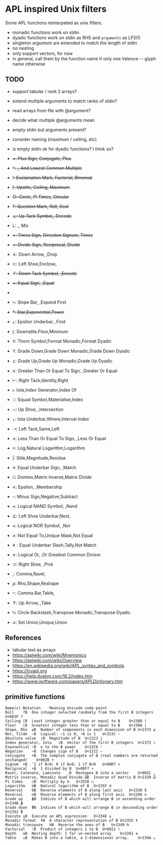 # APL inspired Unix filters

Some APL functions reinterpeted as unix filters.

- monadic functions work on stdin
- dyadic functions work on stdin as RHS and `arguments` as LFS(!)
- singleton argument are extended to match the length of stdin
- no nesting
- only support vectors, for now
- in general, call them by the function name if only one Valence -- glyph name otherwise

## TODO

- support tabular / rank 2 arrays?
- extend multiple arguments to match ranks of stdin?
- read arrays from file with @argument?
- decide what multiple @arguments mean
- empty stdin but arguments present?
- consider naming (maximum / ceiling, etc)
- is empty stdin ok for dyadic functions? I think so?


- ~~+: Plus Sign, Conjugate, Plus~~
- ~~^: ,, And Lowest Common Multiple~~
- ~~!: Exclamation Mark, Factorial, Binomial~~
- ~~⌈: Upstile, Ceiling, Maximum~~
- ~~○: Circle, Pi Times, Circular~~
- ~~?: Question Mark, Roll, Deal~~
- ~~⊥: Up Tack Symbol,, Decode~~
- L: ,, Mix
- ~~×: Times Sign, Direction Signum, Times~~
- ~~÷: Divide Sign, Reciprocal, Divide~~
- ↓: Down Arrow, ,Drop
- ⊂: Left Shoe,Enclose,
- ~~⊤: Down Tack Symbol, ,Encode~~
- ~~=: Equal Sign, ,Equal~~
- ~~~: Tilde,Not,Without~~
- ⍀: Slope Bar, ,Expand First
- ~~\*: Star,Exponential,Power~~
- ⍷: Epsilon Underbar, ,Find
- ⌊: Downstile,Floor,Minimum
- ⍕: Thorn Symbol,Format Monadic,Format Dyadic
- ⍒: Grade Down,Grade Down Monadic,Grade Down Dyadic
- ⍋: Grade Up,Grade Up Monadic,Grade Up Dyadic
- ≥: Greater Than Or Equal To Sign, ,Greater Or Equal
- ⊢: Right Tack,Identity,Right
- ⍳: Iota,Index Generator,Index Of
- ⌷: Squad Symbol,Materialise,Index
- ∩: Up Shoe, ,Intersection
- ⍸: Iota Underbar,Where,Interval Index
- ⊣: Left Tack,Same,Left
- ≤: Less Than Or Equal To Sign, ,Less Or Equal
- ⍟: Log,Natural Logarithm,Logarithm
- |: Stile,Magnitude,Residue
- ≡: Equal Underbar Sign, ,Match
- ⌹: Domino,Matrix Inverse,Matrix Divide
- ∊: Epsilon, ,Membership
- -: Minus Sign,Negative,Subtract
- ⍲: Logical NAND Symbol, ,Nand
- ⊆: Left Shoe Underbar,Nest,
- ⍱: Logical NOR Symbol, ,Nor
- ≠: Not Equal To,Unique Mask,Not Equal
- ≢: Equal Underbar Slash,Tally,Not Match
- ∨: Logical Or, ,Or Greatest Common Divisor
- ⊃: Right Shoe, ,Pick
- ,: Comma,Ravel,
- ⍴: Rho,Shape,Reshape
- ⍪: Comma Bar,Table,
- ↑: Up Arrow, ,Take
- ⍉: Circle Backslash,Transpose Monadic,Transpose Dyadic
- ∪: Set Union,Unique,Union

## References

- tabular text as arrays
- https://aplwiki.com/wiki/Mnemonics
- https://aplwiki.com/wiki/Overview
- https://en.wikipedia.org/wiki/APL_syntax_and_symbols
- https://tryapl.org
- https://help.dyalog.com/18.2/index.htm
- https://www.jsoftware.com/papers/APLDictionary.htm

## primitive functions


    Name(s)	Notation	Meaning	Unicode code point
    Roll	?B	One integer selected randomly from the first B integers	U+003F ?
    Ceiling	⌈B	Least integer greater than or equal to B	U+2308 ⌈
    Floor	⌊B	Greatest integer less than or equal to B	U+230A ⌊
    Shape, Rho	⍴B	Number of components in each dimension of B	U+2374 ⍴
    Not, Tilde	∼B	Logical: ∼1 is 0, ∼0 is 1	U+223C ∼
    Absolute value	∣B	Magnitude of B	U+2223 ∣
    Index generator, Iota	⍳B	Vector of the first B integers	U+2373 ⍳
    Exponential	⋆B	e to the B power	U+22C6 ⋆
    Negation	−B	Changes sign of B	U+2212 −
    Conjugate	+B	The complex conjugate of B (real numbers are returned unchanged)	U+002B +
    Signum	×B	¯1 if B<0; 0 if B=0; 1 if B>0	U+00D7 ×
    Reciprocal	÷B	1 divided by B	U+00F7 ÷
    Ravel, Catenate, Laminate	,B	Reshapes B into a vector	U+002C ,
    Matrix inverse, Monadic Quad Divide	⌹B	Inverse of matrix B	U+2339 ⌹
    Pi times	○B	Multiply by π	U+25CB ○
    Logarithm	⍟B	Natural logarithm of B	U+235F ⍟
    Reversal	⌽B	Reverse elements of B along last axis	U+233D ⌽
    Reversal	⊖B	Reverse elements of B along first axis	U+2296 ⊖
    Grade up	⍋B	Indices of B which will arrange B in ascending order	U+234B ⍋
    Grade down	⍒B	Indices of B which will arrange B in descending order	U+2352 ⍒
    Execute	⍎B	Execute an APL expression	U+234E ⍎
    Monadic format	⍕B	A character representation of B	U+2355 ⍕
    Monadic transpose	⍉B	Reverse the axes of B	U+2349 ⍉
    Factorial	!B	Product of integers 1 to B	U+0021 !
    Depth	≡B	Nesting depth: 1 for un-nested array	U+2261 ≡
    Table	⍪B	Makes B into a table, a 2-dimensional array.	U+236A ⍪
